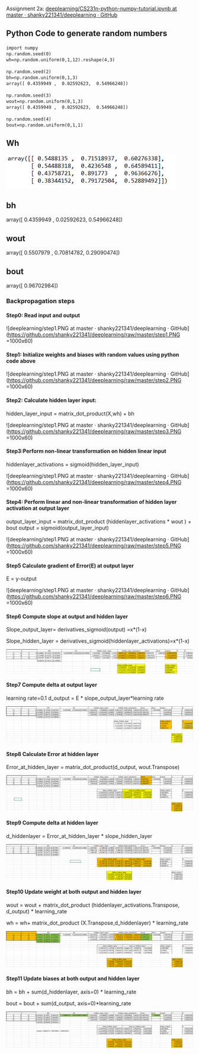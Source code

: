 
Assignment 2a:
[deeplearning/CS231n-python-numpy-tutorial.ipynb at master · shanky221341/deeplearning · GitHub](https://github.com/shanky221341/deeplearning/blob/master/CS231n-python-numpy-tutorial.ipynb)

## Python Code to generate random numbers
```
import numpy 
np.random.seed(0)
wh=np.random.uniform(0,1,12).reshape(4,3)

np.random.seed(2)
bh=np.random.uniform(0,1,3)
array([ 0.4359949 ,  0.02592623,  0.54966248])

np.random.seed(3)
wout=np.random.uniform(0,1,3)
array([ 0.4359949 ,  0.02592623,  0.54966248])

np.random.seed(4)
bout=np.random.uniform(0,1,1)
```

## Wh
![deeplearning/kernel.PNG at master · shanky221341/deeplearning · GitHub](https://github.com/shanky221341/deeplearning/raw/master/kernel.PNG)

## bh
array([ 0.4359949 ,  0.02592623,  0.54966248])

## wout
array([ 0.5507979 ,  0.70814782,  0.29090474])

## bout
array([ 0.96702984])

### Backpropagation steps

#### Step0: Read input and output

![deeplearning/step1.PNG at master · shanky221341/deeplearning · GitHub](https://github.com/shanky221341/deeplearning/raw/master/step1.PNG =1000x60)

#### Step1: Initialize weights and biases with random values using python code above

![deeplearning/step1.PNG at master · shanky221341/deeplearning · GitHub](https://github.com/shanky221341/deeplearning/raw/master/step2.PNG =1000x60)

#### Step2: Calculate hidden layer input:
hidden_layer_input = matrix_dot_product(X,wh) + bh

![deeplearning/step1.PNG at master · shanky221341/deeplearning · GitHub](https://github.com/shanky221341/deeplearning/raw/master/step3.PNG =1000x60)

#### Step3:Perform non-linear transformation on hidden linear input


hiddenlayer_activations = sigmoid(hidden_layer_input)

![deeplearning/step1.PNG at master · shanky221341/deeplearning · GitHub](https://github.com/shanky221341/deeplearning/raw/master/step4.PNG =1000x60)

#### Step4: Perform linear and non-linear transformation of hidden layer activation at output layer

output_layer_input = matrix_dot_product (hiddenlayer_activations * wout ) + bout output = sigmoid(output_layer_input)

![deeplearning/step1.PNG at master · shanky221341/deeplearning · GitHub](https://github.com/shanky221341/deeplearning/raw/master/step5.PNG =1000x60)

#### Step5 Calculate gradient of Error(E) at output layer

E = y-output

![deeplearning/step1.PNG at master · shanky221341/deeplearning · GitHub](https://github.com/shanky221341/deeplearning/raw/master/step6.PNG =1000x60)

#### Step6  Compute slope at output and hidden layer
Slope_output_layer= derivatives_sigmoid(output) =x*(1-x)

Slope_hidden_layer = derivatives_sigmoid(hiddenlayer_activations)=x*(1-x)

![deeplearning/step1.PNG at master · shanky221341/deeplearning · GitHub](https://github.com/shanky221341/deeplearning/raw/master/step7.PNG )

#### Step7 Compute delta at output layer
learning rate=0.1
d_output = E * slope_output_layer*learning rate

![deeplearning/step1.PNG at master · shanky221341/deeplearning · GitHub](https://github.com/shanky221341/deeplearning/raw/master/step8.PNG)

#### Step8 Calculate Error at hidden layer
Error_at_hidden_layer = matrix_dot_product(d_output, wout.Transpose)

![deeplearning/step1.PNG at master · shanky221341/deeplearning · GitHub](https://github.com/shanky221341/deeplearning/raw/master/step9.PNG)


#### Step9 Compute delta at hidden layer

d_hiddenlayer = Error_at_hidden_layer * slope_hidden_layer

![deeplearning/step1.PNG at master · shanky221341/deeplearning · GitHub](https://github.com/shanky221341/deeplearning/raw/master/step10.PNG )

#### Step10 Update weight at both output and hidden layer 

wout = wout + matrix_dot_product (hiddenlayer_activations.Transpose, d_output) * learning_rate

wh = wh+ matrix_dot_product (X.Transpose,d_hiddenlayer) * learning_rate

![deeplearning/step1.PNG at master · shanky221341/deeplearning · GitHub](https://github.com/shanky221341/deeplearning/raw/master/step11.PNG)

#### Step11 Update biases at both output and hidden layer

bh = bh + sum(d_hiddenlayer, axis=0) * learning_rate

bout = bout + sum(d_output, axis=0)*learning_rate

![deeplearning/step1.PNG at master · shanky221341/deeplearning · GitHub](https://github.com/shanky221341/deeplearning/raw/master/step12.PNG)